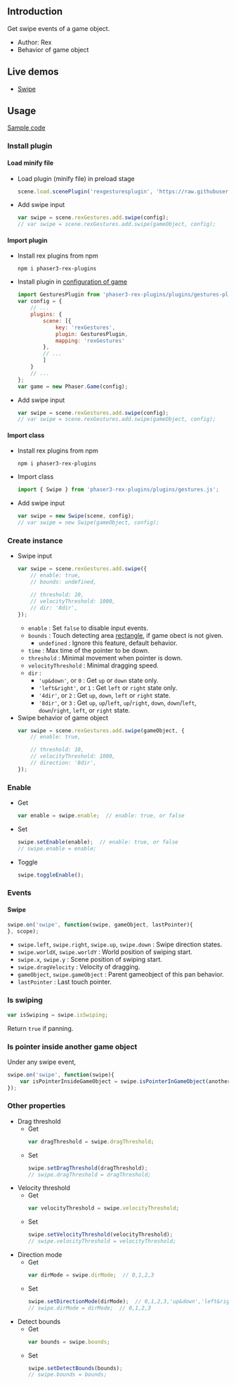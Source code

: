 ## Introduction

Get swipe events of a game object.

- Author: Rex
- Behavior of game object

## Live demos

- [Swipe](https://codepen.io/rexrainbow/pen/joWZbw)

## Usage

[Sample code](https://github.com/rexrainbow/phaser3-rex-notes/tree/master/examples/gesture-swipe)

### Install plugin

#### Load minify file

- Load plugin (minify file) in preload stage
    ```javascript
    scene.load.scenePlugin('rexgesturesplugin', 'https://raw.githubusercontent.com/rexrainbow/phaser3-rex-notes/master/dist/rexgesturesplugin.min.js', 'rexGestures', 'rexGestures');
    ```
- Add swipe input
    ```javascript
    var swipe = scene.rexGestures.add.swipe(config);
    // var swipe = scene.rexGestures.add.swipe(gameObject, config);
    ```

#### Import plugin

- Install rex plugins from npm
    ```
    npm i phaser3-rex-plugins
    ```
- Install plugin in [configuration of game](game.md#configuration)
    ```javascript
    import GesturesPlugin from 'phaser3-rex-plugins/plugins/gestures-plugin.js';
    var config = {
        // ...
        plugins: {
            scene: [{
                key: 'rexGestures',
                plugin: GesturesPlugin,
                mapping: 'rexGestures'
            },
            // ...
            ]
        }
        // ...
    };
    var game = new Phaser.Game(config);
    ```
- Add swipe input
    ```javascript
    var swipe = scene.rexGestures.add.swipe(config);
    // var swipe = scene.rexGestures.add.swipe(gameObject, config);
    ```

#### Import class

- Install rex plugins from npm
    ```
    npm i phaser3-rex-plugins
    ```
- Import class
    ```javascript
    import { Swipe } from 'phaser3-rex-plugins/plugins/gestures.js';
    ```
- Add swipe input
    ```javascript
    var swipe = new Swipe(scene, config);
    // var swipe = new Swipe(gameObject, config);
    ```

### Create instance

- Swipe input
    ```javascript
    var swipe = scene.rexGestures.add.swipe({
        // enable: true,
        // bounds: undefined,
    
        // threshold: 10,
        // velocityThreshold: 1000,
        // dir: '8dir',
    });
    ```
    - `enable` : Set `false` to disable input events.
    - `bounds` : Touch detecting area [rectangle](geom-rectangle.md), if game obect is not given.
        - `undefined` : Ignore this feature, default behavior.
    - `time` : Max time of the pointer to be down.
    - `threshold` : Minimal movement when pointer is down.
    - `velocityThreshold` : Minimal dragging speed.
    - `dir` : 
        - `'up&down'`, or `0` : Get `up` or `down` state only.
        - `'left&right'`, or `1` : Get `left` or `right` state only.
        - `'4dir'`, or `2` : Get `up`, `down`, `left` or `right` state.
        - `'8dir'`, or `3` : Get `up`, `up`/`left`, `up`/`right`, `down`, `down`/`left`, `down`/`right`, `left`, or `right` state.
- Swipe behavior of game object
    ```javascript
    var swipe = scene.rexGestures.add.swipe(gameObject, {
        // enable: true,
    
        // threshold: 10,
        // velocityThreshold: 1000,
        // direction: '8dir',
    });
    ```

### Enable

- Get
    ```javascript
    var enable = swipe.enable;  // enable: true, or false
    ```
- Set
    ```javascript
    swipe.setEnable(enable);  // enable: true, or false
    // swipe.enable = enable;
    ```
- Toggle
    ```javascript
    swipe.toggleEnable();
    ```

### Events

#### Swipe

```javascript
swipe.on('swipe', function(swipe, gameObject, lastPointer){
}, scope);
```

- `swipe.left`, `swipe.right`, `swipe.up`, `swipe.down` : Swipe direction states.
- `swipe.worldX`, `swipe.worldY` : World position of swiping start.
- `swipe.x`, `swipe.y` : Scene position of swiping start.
- `swipe.dragVelocity` : Velocity of dragging.
- `gameObject`, `swipe.gameObject` : Parent gameobject of this pan behavior.
- `lastPointer` : Last touch pointer.

### Is swiping

```javascript
var isSwiping = swipe.isSwiping;
```

Return `true` if panning.

### Is pointer inside another game object

Under any swipe event,

```javascript
swipe.on('swipe', function(swipe){
    var isPointerInsideGameObject = swipe.isPointerInGameObject(anotherGameObject);
});
```

### Other properties

- Drag threshold
    - Get
        ```javascript
        var dragThreshold = swipe.dragThreshold;
        ```
    - Set
        ```javascript
        swipe.setDragThreshold(dragThreshold);
        // swipe.dragThreshold = dragThreshold;
        ```
- Velocity threshold
    - Get
        ```javascript
        var velocityThreshold = swipe.velocityThreshold;
        ```
    - Set
        ```javascript
        swipe.setVelocityThreshold(velocityThreshold);
        // swipe.velocityThreshold = velocityThreshold;
        ```
- Direction mode
    - Get
        ```javascript
        var dirMode = swipe.dirMode;  // 0,1,2,3
        ```
    - Set
        ```javascript
        swipe.setDirectionMode(dirMode);  // 0,1,2,3,'up&down','left&right','4dir','8dir'
        // swipe.dirMode = dirMode;  // 0,1,2,3
        ```   
- Detect bounds
    - Get
        ```javascript
        var bounds = swipe.bounds;
        ```
    - Set
        ```javascript
        swipe.setDetectBounds(bounds);
        // swipe.bounds = bounds;
        ```